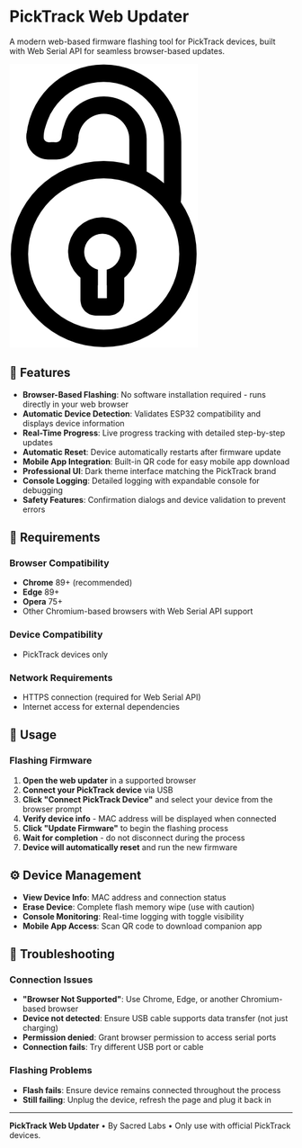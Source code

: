 # PickTrack Web Updater

A modern web-based firmware flashing tool for PickTrack devices, built with Web Serial API for seamless browser-based updates.

![PickTrack Web Updater](assets/logo.png)

## 🚀 Features

- **Browser-Based Flashing**: No software installation required - runs directly in your web browser
- **Automatic Device Detection**: Validates ESP32 compatibility and displays device information
- **Real-Time Progress**: Live progress tracking with detailed step-by-step updates
- **Automatic Reset**: Device automatically restarts after firmware update
- **Mobile App Integration**: Built-in QR code for easy mobile app download
- **Professional UI**: Dark theme interface matching the PickTrack brand
- **Console Logging**: Detailed logging with expandable console for debugging
- **Safety Features**: Confirmation dialogs and device validation to prevent errors

## 🔧 Requirements

### Browser Compatibility

- **Chrome** 89+ (recommended)
- **Edge** 89+
- **Opera** 75+
- Other Chromium-based browsers with Web Serial API support

### Device Compatibility

- PickTrack devices only

### Network Requirements

- HTTPS connection (required for Web Serial API)
- Internet access for external dependencies

## 🎯 Usage

### Flashing Firmware

1. **Open the web updater** in a supported browser
2. **Connect your PickTrack device** via USB
3. **Click "Connect PickTrack Device"** and select your device from the browser prompt
4. **Verify device info** - MAC address will be displayed when connected
5. **Click "Update Firmware"** to begin the flashing process
6. **Wait for completion** - do not disconnect during the process
7. **Device will automatically reset** and run the new firmware

## ⚙️ Device Management

- **View Device Info**: MAC address and connection status
- **Erase Device**: Complete flash memory wipe (use with caution)
- **Console Monitoring**: Real-time logging with toggle visibility
- **Mobile App Access**: Scan QR code to download companion app

## 🐛 Troubleshooting

### Connection Issues

- **"Browser Not Supported"**: Use Chrome, Edge, or another Chromium-based browser
- **Device not detected**: Ensure USB cable supports data transfer (not just charging)
- **Permission denied**: Grant browser permission to access serial ports
- **Connection fails**: Try different USB port or cable

### Flashing Problems

- **Flash fails**: Ensure device remains connected throughout the process
- **Still failing**: Unplug the device, refresh the page and plug it back in

---

**PickTrack Web Updater** • By Sacred Labs • Only use with official PickTrack devices.
